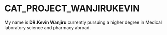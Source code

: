# CAT_PROJECT_WANJIRUKEVIN
My name is **DR.Kevin Wanjiru** currently pursuing a higher degree in Medical laboratory science and pharmacy abroad.

